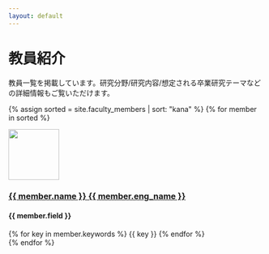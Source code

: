 ```yaml
---
layout: default
---
```


# 教員紹介

教員一覧を掲載しています。研究分野/研究内容/想定される卒業研究テーマなどの詳細情報もご覧いただけます。

{% assign sorted = site.faculty_members | sort: "kana" %}
{% for member in sorted %}
  <div class="mi-member-box">
    <img src="{{ member.photo  | relative_url }}" width="100px">
    <div class="mi-member-text">
      <h3><a href="{{ member.url | relative_url }}">{{ member.name }} {{ member.eng_name }}</a></h3>
      <h4>{{ member.field }}</h4>
      {% for key in member.keywords %}
        <span class="mi-keywords">{{ key }}</span>
      {% endfor %}
    </div>
  </div>
{% endfor %}
